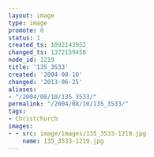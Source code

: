 ```yaml
---
layout: image
type: image
promote: 0
status: 1
created_ts: 1092143952
changed_ts: 1372159450
node_id: 1219
title: '135_3533'
created: '2004-08-10'
changed: '2013-06-25'
aliases:
- "/2004/08/10/135_3533/"
permalink: "/2004/08/10/135_3533/"
tags:
- Christchurch
images:
- - src: image/images/135_3533-1219.jpg
    name: 135_3533-1219.jpg
---
```


